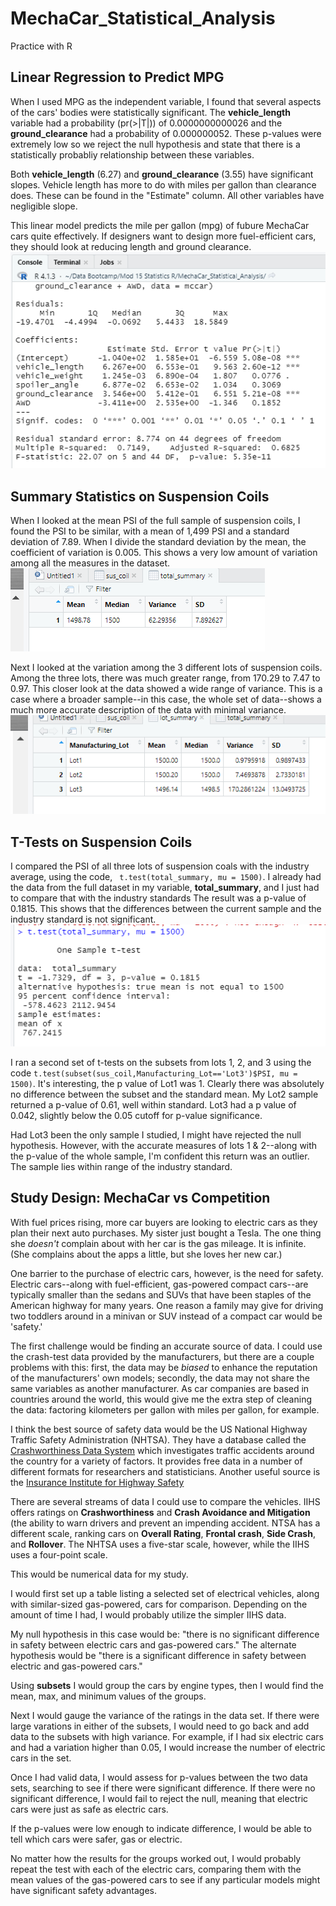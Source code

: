 # MechaCar_Statistical_Analysis
Practice with R

## Linear Regression to Predict MPG
When I used MPG as the independent variable, I found that several aspects of the cars' bodies were statistically significant. The **vehicle_length** variable had a probability (pr(>|T|)) of 0.0000000000026 and the **ground_clearance** had a probability of 0.000000052. These p-values were extremely low so we reject the null hypothesis and state that there is a statistically probabliy relationship between these variables.

Both **vehicle_length** (6.27) and **ground_clearance** (3.55) have significant slopes. Vehicle length has more to do with miles per gallon than clearance does. These can be found in the "Estimate" column. All other variables have negligible slope.

This linear model predicts the mile per gallon (mpg) of fubure MechaCar cars quite effectively. If designers want to design more fuel-efficient cars, they should look at reducing length and ground clearance.
![MPG and other aspects of body style](https://github.com/JDittes/MechaCar_Statistical_Analysis/blob/main/deliverable_1.png)

## Summary Statistics on Suspension Coils
When I looked at the mean PSI of the full sample of suspension coils, I found the PSI to be similar, with a mean of 1,499 PSI and a standard deviation of 7.89. When I divide the standard deviation by the mean, the coefficient of variation is 0.005. This shows a very low amount of variation among all the measures in the dataset.
![Summary of all coils](https://github.com/JDittes/MechaCar_Statistical_Analysis/blob/main/d2_total_summary.png)

Next I looked at the variation among the 3 different lots of suspension coils. Among the three lots, there was much greater range, from 170.29 to 7.47 to 0.97.  This closer look at the data showed a wide range of variance. This is a case where a broader sample--in this case, the whole set of data--shows a much more accurate description of the data with minimal variance. 
![Lot summaries](https://github.com/JDittes/MechaCar_Statistical_Analysis/blob/main/d2_lot_summary.png)

## T-Tests on Suspension Coils
I compared the PSI of all three lots of suspension coals with the industry average, using the code, ``` t.test(total_summary, mu = 1500)```. I already had the data from the full dataset in my variable, **total_summary**, and I just had to compare that with the industry standards
The result was a p-value of 0.1815. This shows that the differences between the current sample and the industry standard is not significant.
![T-test results](https://github.com/JDittes/MechaCar_Statistical_Analysis/blob/main/d3_ttest.png)

I ran a second set of t-tests on the subsets from lots 1, 2, and 3 using the code ```t.test(subset(sus_coil,Manufacturing_Lot=='Lot3')$PSI, mu = 1500)```. It's interesting, the p value of Lot1 was 1. Clearly there was absolutely no difference between the subset and the standard mean. My Lot2 sample returned a p-value of 0.61, well within standard. Lot3 had a p value of 0.042, slightly below the 0.05 cutoff for p-value significance.

Had Lot3 been the only sample I studied, I might have rejected the null hypothesis. However, with the accurate measures of lots 1 & 2--along with the p-value of the whole sample, I'm confident this return was an outlier. The sample lies within range of the industry standard.

## Study Design: MechaCar vs Competition
With fuel prices rising, more car buyers are looking to electric cars as they plan their next auto purchases. My sister just bought a Tesla. The one thing she _doesn't_ complain about with her car is the gas mileage. It is infinite. (She complains about the apps a little, but she loves her new car.)

One barrier to the purchase of electric cars, however, is the need for safety. Electric cars--along with fuel-efficient, gas-powered compact cars--are typically smaller than the sedans and SUVs that have been staples of the American highway for many years. One reason a family may give for driving two toddlers around in a minivan or SUV instead of a compact car would be 'safety.'

The first challenge would be finding an accurate source of data. I could use the crash-test data provided by the manufacturers, but there are a couple problems with this: first, the data may be _biased_ to enhance the reputation of the manufacturers' own models; secondly, the data may not share the same variables as another manufacturer. As car companies are based in countries around the world, this would give me the extra step of cleaning the data: factoring kilometers per gallon with miles per gallon, for example.

I think the best source of safety data would be the US National Highway Traffic Safety Administration (NHTSA). They have a database called the [Crashworthiness Data System](https://www.nhtsa.gov/national-automotive-sampling-system/crashworthiness-data-system) which investigates traffic accidents around the country for a variety of factors. It provides free data in a number of different formats for researchers and statisticians. Another useful source is the [Insurance Institute for Highway Safety](https://www.iihs.org/)

There are several streams of data I could use to compare the vehicles. IIHS offers ratings on **Crashworthiness** and **Crash Avoidance and Mitigation** (the ability to warn drivers and prevent an impending accident.  NTSA has a different scale, ranking cars on **Overall Rating**, **Frontal crash**, **Side Crash**, and **Rollover**. The NHTSA uses a five-star scale, however, while the IIHS uses a four-point scale.

This would be numerical data for my study.

I would first set up a table listing a selected set of electrical vehicles, along with similar-sized gas-powered, cars for comparison. Depending on the amount of time I had, I would probably utilize the simpler IIHS data.

My null hypothesis in this case would be: "there is no significant difference in safety between electric cars and gas-powered cars." The alternate hypothesis would be "there is a significant difference in safety between electric and gas-powered cars."

Using **subsets** I would group the cars by engine types, then I would find the mean, max, and minimum values of the groups. 

Next I would gauge the variance of the ratings in the data set. If there were large varations in either of the subsets, I would need to go back and add data to the subsets with high variance. For example, if I had six electric cars and had a variation higher than 0.05, I would increase the number of electric cars in the set.

Once I had valid data, I would assess for p-values between the two data sets, searching to see if there were significant difference. If there were no significant difference, I would fail to reject the null, meaning that electric cars were just as safe as electric cars. 

If the p-values were low enough to indicate difference, I would be able to tell which cars were safer, gas or electric.

No matter how the results for the groups worked out, I would probably repeat the test with each of the electric cars, comparing them with the mean values of the gas-powered cars to see if any particular models might have significant safety advantages.
